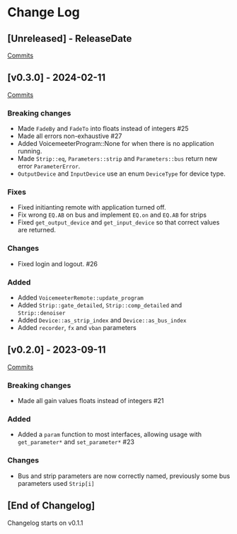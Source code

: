 # Change Log

<!-- next-header -->

## [Unreleased] - ReleaseDate

[Commits](https://github.com/Emilgardis/voicemeeter-sdk-rs/compare/v0.3.0...Unreleased)

## [v0.3.0] - 2024-02-11

[Commits](https://github.com/Emilgardis/voicemeeter-sdk-rs/compare/v0.2.0...v0.3.0)

### Breaking changes

- Made `FadeBy` and `FadeTo` into floats instead of integers #25
- Made all errors non-exhaustive #27
- Added VoicemeeterProgram::None for when there is no application running.
- Made `Strip::eq`, `Parameters::strip` and `Parameters::bus` return new error `ParameterError`.
- `OutputDevice` and `InputDevice` use an enum `DeviceType` for device type.

### Fixes

- Fixed initianting remote with application turned off.
- Fix wrong `EQ.AB` on bus and implement `EQ.on` and `EQ.AB` for strips
- Fixed `get_output_device` and `get_input_device` so that correct values are returned.

### Changes

- Fixed login and logout. #26

### Added

- Added `VoicemeeterRemote::update_program`
- Added `Strip::gate_detailed`, `Strip::comp_detailed` and `Strip::denoiser`
- Added `Device::as_strip_index` and `Device::as_bus_index`
- Added `recorder`, `fx` and `vban` parameters

## [v0.2.0] - 2023-09-11

[Commits](https://github.com/Emilgardis/voicemeeter-sdk-rs/compare/v0.1.1...v0.2.0)

### Breaking changes

- Made all gain values floats instead of integers #21

### Added

- Added a `param` function to most interfaces, allowing usage with `get_parameter*` and `set_parameter*` #23

### Changes

- Bus and strip parameters are now correctly named, previously some bus parameters used `Strip[i]`

## [End of Changelog]

Changelog starts on v0.1.1
